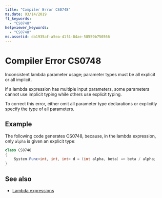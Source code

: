```yaml
---
title: "Compiler Error CS0748"
ms.date: 03/14/2019
f1_keywords: 
  - "CS0748"
helpviewer_keywords: 
  - "CS0748"
ms.assetid: da1935af-a5ea-41f4-84ae-58559b750566
---
```

# Compiler Error CS0748

Inconsistent lambda parameter usage; parameter types must be all explicit or all implicit.
  
If a lambda expression has multiple input parameters, some parameters cannot use implicit typing while others use explicit typing.

To correct this error, either omit all parameter type declarations or explicitly specify the type of all parameters.
  
## Example

The following code generates CS0748, because, in the lambda expression, only `alpha` is given an explicit type:

```csharp
class CS0748  
{  
    System.Func<int, int, int> d = (int alpha, beta) => beta / alpha;
}  
```

## See also

- [Lambda expressions](../../csharp/programming-guide/statements-expressions-operators/lambda-expressions.md)
